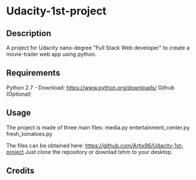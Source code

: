 # Udacity-1st-project

## Description
A project for Udacity nano-degree "Full Stack Web developer" to create a movie-trailer web app using python.

## Requirements
Python 2.7 - Download: https://www.python.org/downloads/
Github (Optional)

## Usage
The project is made of three main files:
  media.py
  entertainment_center.py
  fresh_tomatoes.py
  
The files can be obtained here: https://github.com/Artix96/Udacity-1st-project
Just clone the repository or downlad tehm to your desktop.

## Credits
